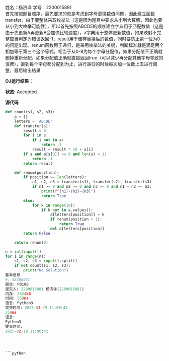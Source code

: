 姓名：杨济泽 学号：2200015881  
首先按照题目顺序，最先要求的就是考虑到字母更换数值问题，因此建立函数transfer，由于要整体采取枚举法（这是因为题目中要求从小到大算解，因此也要从小到大枚举可能性），所以首先按照ABCDE的顺序建立字典用于匹配数值（这是由于先更新A再更新B会加快比较速度），a字典用于整体更新数值，如果映射不完整应当判定为错误返回-1，result用于储存替换后的数值，同时要防止第一位为0的问题出现。renum函数用于递归，是采用枚举法的关键，判断标准就是满足两个相加等于第三个这个等式，相当于从0-9为每个字母分配值，如果分配值不正确就删掉重新分配，如果分配值正确就直接返回true（可以减少再分配其他字母导致的浪费），直到每个字母都分配到为止，进行递归的时候每次加一位数上去进行调整，最后输出结果

**OJ运行结果：**

**状态:** Accepted

**源代码**
```python
def count(s1, s2, s3):
    a = {}
    letters = 'ABCDE'
    def transfer(s):
        result = 0
        for i in s:
            if i not in a:
                return -1
            result = result * 10 + a[i]
        if s and a[s[0]] == 0 and len(s) > 1:
            return -1
        return result

    def renum(position):
        if position == len(letters):
            n1, n2, n3 = transfer(s1), transfer(s2), transfer(s3)
            if n1 >= 0 and n2 >= 0 and n3 >= 0 and n1 + n2 == n3:
                print(f"{n1}+{n2}={n3}")
                return True
        else:
            for k in range(10):
                if k not in a.values():
                    a[letters[position]] = k
                    if renum(position + 1):
                        return True
                    del a[letters[position]]
        return False

    return renum(0)

n = int(input())
for i in range(n):
    s1, s2, s3 = input().split()
    if not count(s1, s2, s3):
        print("No Solution")
基本信息
#: 48306921
题目: P0100
提交人: 2200015881 杨济泽(2200015881)
内存: 3624kB
时间: 359ms
语言: Python3
提交时间: 2025-02-19 11:00:42
359ms
语言:
Python3
提交时间:
2025-02-19 11:00:42




```python

```
